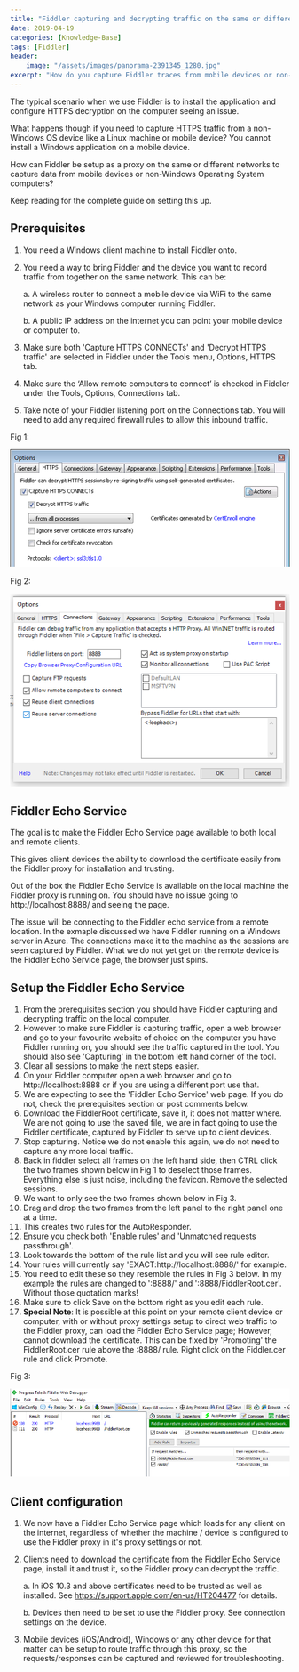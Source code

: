 ```yaml
---
title: "Fiddler capturing and decrypting traffic on the same or different network"
date: 2019-04-19
categories: [Knowledge-Base]
tags: [Fiddler]
header:
    image: "/assets/images/panorama-2391345_1280.jpg"
excerpt: "How do you capture Fiddler traces from mobile devices or non-Windows computers? This our the definitive guide on the subject."
---
```


The typical scenario when we use Fiddler is to install the application and configure HTTPS decryption on the computer seeing an issue. 

What happens though if you need to capture HTTPS traffic from a non-Windows OS device like a Linux machine or mobile device? You cannot install a Windows application on a mobile device. 

How can Fiddler be setup as a proxy on the same or different networks to capture data from mobile devices or non-Windows Operating System computers? 

Keep reading for the complete guide on setting this up.

## Prerequisites

1.	You need a Windows client machine to install Fiddler onto.
2.	You need a way to bring Fiddler and the device you want to record traffic from together on the same network. This can be:
    
    a. A wireless router to connect a mobile device via WiFi to the same network as your Windows computer running Fiddler.
    
    b. A public IP address on the internet you can point your mobile device or computer to.
3.	Make sure both 'Capture HTTPS CONNECTs' and 'Decrypt HTTPS traffic' are selected in Fiddler under the Tools menu, Options, HTTPS tab.
4.	Make sure the ‘Allow remote computers to connect’ is checked in Fiddler under the Tools, Options, Connections tab.
5.	Take note of your Fiddler listening port on the Connections tab. You will need to add any required firewall rules to allow this inbound traffic.

Fig 1:

![Fig 1, Fiddler HTTPS tab](/assets/images/FiddlerHTTPS.png)

Fig 2:

![Fig 2, Fiddler Connections tab](/assets/images/FiddlerConnections.png)

## Fiddler Echo Service

The goal is to make the Fiddler Echo Service page available to both local and remote clients.

This gives client devices the ability to download the certificate easily from the Fiddler proxy for installation and trusting.

Out of the box the Fiddler Echo Service is available on the local machine the Fiddler proxy is running on. You should have no issue going to http://localhost:8888/ and seeing the page.

The issue will be connecting to the Fiddler echo service from a remote location. In the exmaple discussed we have Fiddler running on a Windows server in Azure. The connections make it to the machine as the sessions are seen captured by Fiddler. What we do not yet get on the remote device is the Fiddler Echo Service page, the browser just spins.

## Setup the Fiddler Echo Service

1. From the prerequisites section you should have Fiddler capturing and decrypting traffic on the local computer.
2. However to make sure Fiddler is capturing traffic, open a web browser and go to your favourite website of choice on the computer you have Fiddler running on, you should see the traffic captured in the tool. You should also see 'Capturing' in the bottom left hand corner of the tool.
3. Clear all sessions to make the next steps easier.
4. On your Fiddler computer open a web browser and go to http://localhost:8888 or if you are using a different port use that.
5. We are expecting to see the 'Fiddler Echo Service' web page. If you do not, check the prerequisites section or post comments below.
6. Download the FiddlerRoot certificate, save it, it does not matter where. We are not going to use the saved file, we are in fact going to use the Fiddler certificate, captured by Fiddler to serve up to client devices.
7. Stop capturing. Notice we do not enable this again, we do not need to capture any more local traffic.
8. Back in fiddler select all frames on the left hand side, then CTRL click the two frames shown below in Fig 1 to deselect those frames. Everything else is just noise,  including the favicon. Remove the selected sessions.
9. We want to only see the two frames shown below in Fig 3.
11. Drag and drop the two frames from the left panel to the right panel one at a time.
12. This creates two rules for the AutoResponder.
13. Ensure you check both 'Enable rules' and 'Unmatched requests passthrough'.
14. Look towards the bottom of the rule list and you will see rule editor.
15. Your rules will currently say 'EXACT:http://localhost:8888/' for example.
16. You need to edit these so they resemble the rules in Fig 3 below. In my example the rules are changed to ':8888/' and ':8888/FiddlerRoot.cer'. Without those quotation marks!
17. Make sure to click Save on the bottom right as you edit each rule.
18. **Special Note**: It is possible at this point on your remote client device or computer, with or without proxy settings setup to direct web traffic to the Fiddler proxy, can load the Fiddler Echo Service page; However, cannot download the certificate. This can be fixed by 'Promoting' the FiddlerRoot.cer rule above the :8888/ rule. Right click on the Fiddler.cer rule and click Promote.

Fig 3:

![Fig 3, Fiddler Echo Service page sessions](/assets/images/FiddlerAutoResponderConfig.png)

## Client configuration

1. We now have a Fiddler Echo Service page which loads for any client on the internet, regardless of whether the machine / device is configured to use the Fiddler proxy in it's proxy settings or not.
2. Clients need to download the certificate from the Fiddler Echo Service page, install it and trust it, so the Fiddler proxy can decrypt the traffic.

    a. In iOS 10.3 and above certificates need to be trusted as well as installed. See https://support.apple.com/en-us/HT204477 for details.

    b. Devices then need to be set to use the Fiddler proxy. See connection settings on the device.
3. Mobile devices (iOS/Android), Windows or any other device for that matter can be setup to route traffic through this proxy, so the requests/responses can be captured and reviewed for troubleshooting.